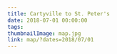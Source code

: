 ```yaml
---
title: Cartyville to St. Peter's
date: 2018-07-01 00:00:00
tags:
thumbnailImage: map.jpg
link: map/?dates=2018/07/01
---
```

<!-- excerpt -->

